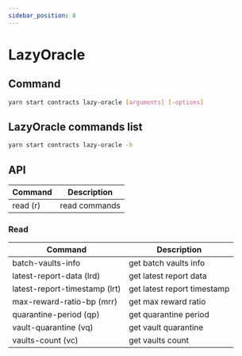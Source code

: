 ```yaml
---
sidebar_position: 8
---
```


# LazyOracle

## Command

```bash
yarn start contracts lazy-oracle [arguments] [-options]
```

## LazyOracle commands list

```bash
yarn start contracts lazy-oracle -h
```

## API

| Command  | Description   |
| -------- | ------------- |
| read (r) | read commands |

### Read

| Command                            | Description                 |
| ---------------------------------- | --------------------------- |
| batch-vaults-info <offset> <limit> | get batch vaults info       |
| latest-report-data (lrd)           | get latest report data      |
| latest-report-timestamp (lrt)      | get latest report timestamp |
| max-reward-ratio-bp (mrr)          | get max reward ratio        |
| quarantine-period (qp)             | get quarantine period       |
| vault-quarantine (vq) <vault>      | get vault quarantine        |
| vaults-count (vc)                  | get vaults count            |
